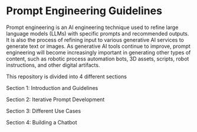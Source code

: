 # Prompt Engineering Guidelines

Prompt engineering is an AI engineering technique used to refine large language models (LLMs) with specific prompts and recommended outputs. It is also the process of refining input to various generative AI services to generate text or images. As generative AI tools continue to improve, prompt engineering will become increasingly important in generating other types of content, such as robotic process automation bots, 3D assets, scripts, robot instructions, and other digital artifacts.

This repository is divided into 4 different sections


Section 1: Introduction and Guidelines

Section 2: Iterative Prompt Development

Section 3: Different Use Cases

Section 4: Building a Chatbot
